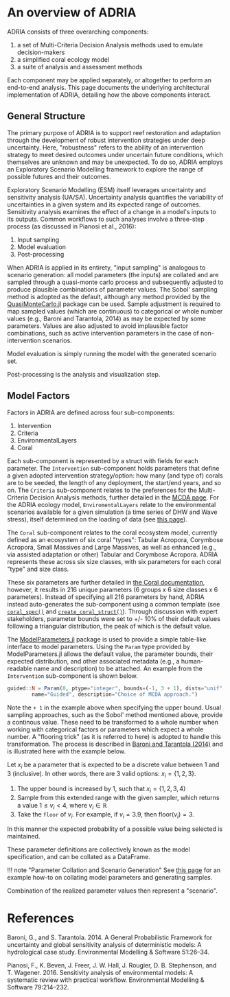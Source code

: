 # An overview of ADRIA

ADRIA consists of three overarching components:

1. a set of Multi-Criteria Decision Analysis methods used to emulate decision-makers
2. a simplified coral ecology model
3. a suite of analysis and assessment methods

Each component may be applied separately, or altogether to perform an end-to-end analysis.
This page documents the underlying architectural implementation of ADRIA, detailing how the above
components interact.


## General Structure

The primary purpose of ADRIA is to support reef restoration and adaptation through the development
of robust intervention strategies under deep uncertainty. Here, "robustness" refers to the ability
of an intervention strategy to meet desired outcomes under uncertain future conditions, which
themselves are unknown and may be unexpected. To do so, ADRIA employs an Exploratory Scenario
Modelling framework to explore the range of possible futures and their outcomes.

Exploratory Scenario Modelling (ESM) itself leverages uncertainty and sensitivity analysis (UA/SA).
Uncertainty analysis quantifies the variability of uncertainties in a given system and its
expected range of outcomes. Sensitivity analysis examines the effect of a change in a model's
inputs to its outputs. Common workflows to such analyses involve a three-step process (as
discussed in Pianosi et al., 2016):

1. Input sampling
2. Model evaluation
3. Post-processing

When ADRIA is applied in its entirety, "input sampling" is analogous to scenario generation: all
model parameters (the inputs) are collated and are sampled through a quasi-monte carlo process
and subsequently adjusted to produce plausible combinations of parameter values. The Sobol' sampling
method is adopted as the default, although any method provided by the [QuasiMonteCarlo.jl](https://github.com/SciML/QuasiMonteCarlo.jl)
package can be used. Sample adjustment is required to map sampled values (which are continuous) to
categorical or whole number values (e.g., Baroni and Tarantola, 2014) as may be expected by some
parameters. Values are also adjusted to avoid implausible factor combinations, such as active
intervention parameters in the case of non-intervention scenarios.

Model evaluation is simply running the model with the generated scenario set.

Post-processing is the analysis and visualization step.


## Model Factors

Factors in ADRIA are defined across four sub-components:

1. Intervention
2. Criteria
3. EnvironmentalLayers
4. Coral

Each sub-component is represented by a struct with fields for each parameter. The `Intervention`
sub-component holds parameters that define a given adopted intervention strategy/option: how
many (and type of) corals are to be seeded, the length of any deployment, the start/end years,
and so on. The `Criteria` sub-component relates to the preferences for the Multi-Criteria
Decision Analysis methods, further detailed in the [MCDA page](TODO). For the ADRIA ecology
model, `EnviromentalLayers` relate to the environmental scenarios available for a given
simulation (a time series of DHW and Wave stress), itself determined on the loading of data
(see [this page](TODO)).

The `Coral` sub-component relates to the coral ecosystem model, currently defined as an ecosystem
of six coral "types": Tabular Acropora, Corymbose Acropora, Small Massives and Large Massives, as
well as enhanced (e.g., via assisted adaptation or other) Tabular and Corymbose Acropora. ADRIA
represents these across six size classes, with six parameters for each coral "type" and size
class.

These six parameters are further detailed in [the Coral documentation](TODO), however, it results
in 216 unique parameters (6 groups x 6 size classes x 6 parameters). Instead of specifying all
216 parameters by hand, ADRIA instead auto-generates the sub-component using a common template
(see [`coral_spec()`](TODO) and [`create_coral_struct()`](TODO)). Through discussion with expert
stakeholders, parameter bounds were set to +/- 10% of their default values following a triangular
distribution, the peak of which is the default value.

The [ModelParameters.jl](https://github.com/rafaqz/ModelParameters.jl) package is used to provide
a simple table-like interface to model parameters. Using the `Param` type provided by
ModelParameters.jl allows the default value, the parameter bounds, their expected distribution,
and other associated metadata (e.g., a human-readable name and description) to be attached. An
example from the `Intervention` sub-component is shown below.

```julia
guided::N = Param(0, ptype="integer", bounds=(-1, 3 + 1), dists="unif",
        name="Guided", description="Choice of MCDA approach.")
```

Note the `+ 1` in the example above when specifying the upper bound. Usual sampling approaches,
such as the Sobol' method mentioned above, provide a continous value. These need to be
transformed to a whole number when working with categorical factors or parameters which expect a
whole number. A "flooring trick" (as it is referred to here) is adopted to handle this
transformation. The process is described in
[Baroni and Tarantola (2014)](https://doi.org/10.1016/j.envsoft.2013.09.022) and is illustrated
here with the example below.

Let $x_i$ be a parameter that is expected to be a discrete value between 1 and 3 (inclusive).
In other words, there are 3 valid options: $x_i = \{1, 2, 3\}$.

1. The upper bound is increased by 1, such that $x_i = \{1, 2, 3, 4\}$
2. Sample from this extended range with the given sampler, which returns a value $1 \le v_i \lt 4$, where $v_i \in \mathbb{R}$
3. Take the `floor` of $v_i$. For example, if $v_i = 3.9$, then $\text{floor}(v_i) = 3$.

In this manner the expected probability of a possible value being selected is maintained.

These parameter definitions are collectively known as the model specification, and
can be collated as a DataFrame.

!!! note "Parameter Collation and Scenario Generation"
    See [this page](TODO) for an example how-to on collating model parameters and
    generating samples.

Combination of the realized parameter values then represent a "scenario".


# References

Baroni, G., and S. Tarantola. 2014.
A General Probabilistic Framework for uncertainty and global sensitivity analysis of deterministic models: A hydrological case study.
Environmental Modelling & Software 51:26–34.

Pianosi, F., K. Beven, J. Freer, J. W. Hall, J. Rougier, D. B. Stephenson, and T. Wagener. 2016.
Sensitivity analysis of environmental models: A systematic review with practical workflow.
Environmental Modelling & Software 79:214–232.
